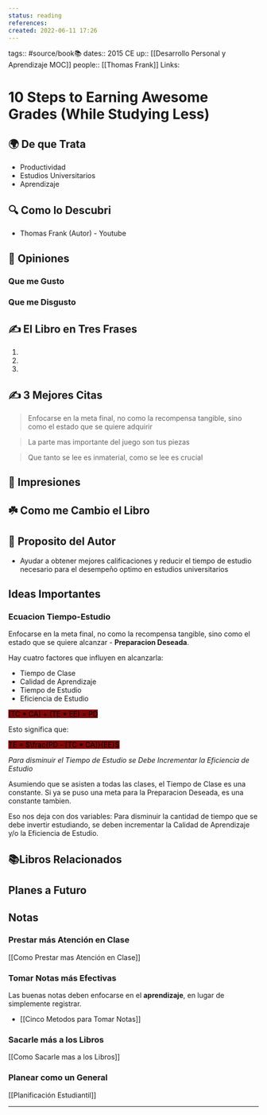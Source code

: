 ```yaml
---
status: reading
references:
created: 2022-06-11 17:26
---
```

tags:: #source/book📚 
dates:: 2015 CE
up:: [[Desarrollo Personal y Aprendizaje MOC]]
people:: [[Thomas Frank]]
Links: 
# 10 Steps to Earning Awesome Grades (While Studying Less)

## 🌍 De que Trata
- Productividad
- Estudios Universitarios
- Aprendizaje

## 🔍 Como lo Descubri
- Thomas Frank (Autor) - Youtube

## 🧠 Opiniones

### Que me Gusto

### Que me Disgusto

## ✍️ El Libro en Tres Frases
1. 
2. 
3. 

## ✍️ 3 Mejores Citas
>Enfocarse en la meta final, no como la recompensa tangible, sino como el estado que se quiere adquirir

>La parte mas importante del juego son tus piezas

>Que tanto se lee es inmaterial, como se lee es crucial

## 🎨 Impresiones

## ☘️ Como me Cambio el Libro

## 📒 Proposito del Autor
- Ayudar a obtener mejores calificaciones y reducir el tiempo de estudio necesario para el desempeño optimo en estudios universitarios

## Ideas Importantes
### Ecuacion Tiempo-Estudio
Enfocarse en la meta final, no como la recompensa tangible, sino como el estado que se quiere alcanzar - **Preparacion Deseada**.

Hay cuatro factores que influyen en alcanzarla:
- Tiempo de Clase
- Calidad de Aprendizaje
- Tiempo de Estudio
- Eficiencia de Estudio

<mark style="background: #840707;">(TC $*$ CA) + (TE $*$ EE) = PD</mark> 

Esto significa que:

<mark style="background: #840707;">TE = $\frac{PD - [TC * CA]}{EE}$</mark>

*Para disminuir el Tiempo de Estudio se Debe Incrementar la Eficiencia de Estudio*

Asumiendo que se asisten a todas las clases, el Tiempo de Clase es una constante. Si ya se puso una meta para la Preparacion Deseada, es una constante tambien.

Eso nos deja con dos variables: Para disminuir la cantidad de tiempo que se debe invertir estudiando, se deben incrementar la Calidad de Aprendizaje y/o la Eficiencia de Estudio.

## 📚Libros Relacionados

## Planes a Futuro

## Notas

### Prestar más Atención en Clase
[[Como Prestar mas Atención en Clase]]
### Tomar Notas más Efectivas
Las buenas notas deben enfocarse en el **aprendizaje**, en lugar de simplemente registrar.

- [[Cinco Metodos para Tomar Notas]]

### Sacarle más a los Libros
[[Como Sacarle mas a los Libros]]

### Planear como un General
[[Planificación Estudiantil]]
___


